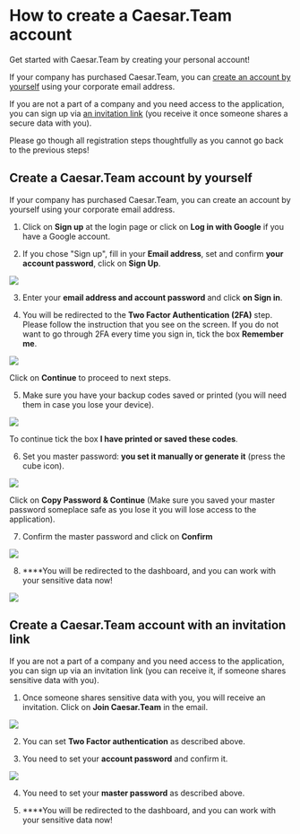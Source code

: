 # How to create a Caesar.Team account

Get started with Caesar.Team by creating your personal account!

If your company has purchased Caesar.Team, you can [create an account by yourself](https://github.com/caesar-team/docs/blob/master/user_docs/account.md#create-a-caesarteam-account-by-yourself) using your corporate email address.

If you are not a part of a company and you need access to the application, you can sign up via [an invitation link](https://github.com/caesar-team/docs/blob/master/user_docs/account.md#create-a-caesarteam-account-with-invitation-link) \(you receive it once someone shares a secure data with you\).

Please go though all registration steps thoughtfully as you cannot go back to the previous steps!

## Create a Caesar.Team account by yourself

If your company has purchased Caesar.Team, you can create an account by yourself using your corporate email address.

1. Click on **Sign up** at the login page or click on **Log in with Google** if you have a Google account.

2. If you chose "Sign up", fill in your **Email address**, set and confirm **your account password**, click on **Sign Up**.

![](../.gitbook/assets/image%20%2862%29.png)

3. Enter your **email address and account password** and click **on Sign in**.

4. You will be redirected to the **Two Factor Authentication \(2FA\)** step. Please follow the instruction that you see on the screen. If you do not want to go through 2FA every time you sign in, tick the box **Remember me**.

![](../.gitbook/assets/image%20%284%29.png)

Click on **Continue** to proceed to next steps.

5. Make sure you have your backup codes saved or printed \(you will need them in case you lose your device\).

![](../.gitbook/assets/image%20%288%29.png)

To continue tick the box **I have printed or saved these codes**.

6. Set you master password: **you set it manually or generate it** \(press the cube icon\).

![](../.gitbook/assets/image%20%283%29.png)

Click on **Copy Password & Continue** \(Make sure you saved your master password someplace safe as you lose it you will lose access to the application\).

7. Confirm the master password and click on **Confirm**

![](../.gitbook/assets/image%20%286%29.png)

8. ****You will be redirected to the dashboard, and you can work with your sensitive data now!

![](../.gitbook/assets/image%20%2863%29.png)

## Create a Caesar.Team account with an invitation link

If you are not a part of a company and you need access to the application, you can sign up via an invitation link \(you can receive it, if someone shares sensitive data with you\).

1. Once someone shares sensitive data with you, you will receive an invitation. Click on **Join Caesar.Team** in the email.

 

![](../.gitbook/assets/image%20%2816%29.png)

2. You can set **Two Factor authentication** as described above.

3. You need to set your **account password** and confirm it.

![](../.gitbook/assets/image%20%2811%29.png)



4. You need to set your **master password** as described above.

5. ****You will be redirected to the dashboard, and you can work with your sensitive data now!



